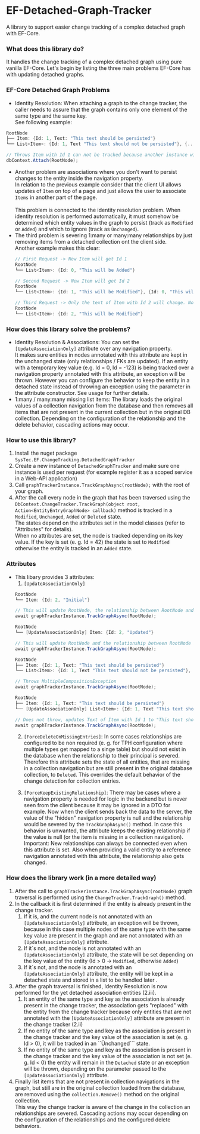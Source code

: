 # EF-Detached-Graph-Tracker
A library to support easier change tracking of a complex detached graph with EF-Core.
### What does this library do?
It handles the change tracking of a complex detached graph using pure vanilla EF-Core.
Let's begin by listing the three main problems EF-Core has with updating detached graphs.

### EF-Core Detached Graph Problems
* Identity Resolution: When attaching a graph to the change tracker, the caller needs to assure that the graph contains only one element of the same type and the same key.<br/>
  See following example:
``` c#
RootNode
├── Item: {Id: 1, Text: "This text should be persisted"}
└── List<Item>: {Id: 1, Text "This text should not be persisted"}, {...}

// Throws Item with Id 1 can not be tracked because another instance with the same key is already tracked...
dbContext.Attach(RootNode);
```
* Another problem are associations where you don't want to persist changes to the entity inside the navigation property.
  <br/>
  In relation to the previous example consider that the client UI allows updates of ```Item``` on top of a page and just allows the user to associate ```Items``` in another part of the page.
  <br/>
  <br/>
  This problem is connected to the identity resolution problem. When identity resolution is performed automatically,
  it must somehow be determined which entity values in the graph to persist (track as ```Modified``` or ```Added```) and which to ignore (track as ```Ùnchanged```).
* The third problem is severing 1:many or many:many relationships by just removing items from a detached collection ont the client side.<br/>
  Another example makes this clear:
  ``` c#
  // First Request -> New Item will get Id 1
  RootNode
  └── List<Item>: {Id: 0, "This will be Added"}

  // Second Request -> New Item will get Id 2
  RootNode
  └── List<Item>: {Id: 1, "This will be Modified"}, {Id: 0, "This will be Added"}

  // Third Request -> Only the text of Item with Id 2 will change. Nothing else. No relationship gets severed.
  RootNode
  └── List<Item>: {Id: 2, "This will be Modified"}
  ```
### How does this library solve the problems?
* Identity Resolution & Associations: You can set the ```[UpdateAssociationOnly]``` attribute over any navigation property. <br/>
  It makes sure entities in nodes annotated with this attribute are kept in the unchanged state (only relationships / FKs are updated).
  If an entity with a temporary key value (e.g. Id = 0, Id = -123) is being tracked over a navigation property annotated with this attribute, an exception will be thrown.
  However you can configure the behavior to keep the entity in a detached state instead of throwing an exception using the parameter in the attribute constructor. See usage for further details.
* 1:many / many:many missing list items: The library loads the original values of a collection navigation from the database and then removes all items that are not present in the current collection but in the original DB collection.
  Depending on the configuration of the relationship and the delete behavior, cascading actions may occur.

### How to use this library?
1. Install the nuget package ```SysTec.EF.ChangeTracking.DetachedGraphTracker```
2. Create a new instance of ```DetachedGraphTracker``` and make sure one instance is used per request (for example register it as a scoped service in a Web-API application)
3. Call ```graphTrackerInstance.TrackGraphAsync(rootNode);``` with the root of your graph.
4. After the call every node in the graph that has been traversed using the ```DbContext.ChangeTracker.TrackGraph(object root,  Action<EntityEntryGraphNode> callback)``` method is tracked in a ```Modified```, ```Unchanged```, ```Added``` or ```Deleted``` state. <br/>
   The states depend on the attributes set in the model classes (refer to "Attributes" for details). <br/>
   When no attributes are set, the node is tracked depending on its key value. If the key is set (e. g. Id = 42) the state is set to ```Modified``` otherwise the entity is tracked in an ```Added``` state.

### Attributes
* This libary provides 3 attributes:
  1. ```[UpdateAssociationOnly]```
   ``` c#
   RootNode
   └── Item: {Id: 2, "Initial"}

   // This will update RootNode, the relationship between RootNode and Item and the text of Item with Id 2.
   await graphTrackerInstance.TrackGraphAsync(RootNode);

   RootNode
   └── [UpdateAssociationOnly] Item: {Id: 2, "Updated"}

   // This will update RootNode and the relationship between RootNode and Item. The text is not being updated.
   await graphTrackerInstance.TrackGraphAsync(RootNode);
   ```
   ``` c#
   RootNode
   ├── Item: {Id: 1, Text: "This text should be persisted"}
   └── List<Item>: {Id: 1, Text "This text should not be persisted"}, {...}
  
   // Throws MultipleCompositionException
   await graphTrackerInstance.TrackGraphAsync(RootNode);

   RootNode
   ├── Item: {Id: 1, Text: "This text should be persisted"}
   └── [UpdateAssociationOnly] List<Item>: {Id: 1, Text "This text should not be persisted"}, {...}
  
   // Does not throw, updates Text of Item with Id 1 to "This text should be persisted" and updates both relationships between Item and RootNode.
   await graphTrackerInstance.TrackGraphAsync(RootNode);
   ```
  2. ```[ForceDeleteOnMissingEntries]```: In some cases relationships are configured to be non required (e. g. for TPH configuration where multiple types get mapped to a singe table) but should not exist in the database when the relationship to their principal is severed. <br/>
     Therefore this attribute sets the state of all entities, that are missing in a collection navigation but are still present in the original database collection, to ```Deleted```. This overrides the default behavior of the change detection for collection entries.
  
  4. ```[ForceKeepExistingRelationship]```: There may be cases where a navigation property is needed for logic in the backend but is never seen from the client because it may be ignored in a DTO for example.
     Now when the client sends back the data to the server, the value of the "hidden" navigation property is null and the relationship would be severed by the ```TrackGraphAsync()``` method.
     In case this behavior is unwanted, the attribute keeps the existing relationship if the value is null (or the item is missing in a collection navigation).
     Important: New relationships can always be connected even when this attribute is set. Also when providing a valid entity to a reference navigation annotated with this attribute, the relationship also gets changed.

### How does the library work (in a more detailed way)
1. After the call to ```graphTrackerInstance.TrackGraphAsync(rootNode)``` graph traversal is performed using the ```ChangeTracker.TrackGraph()``` method.
2. In the callback it is first determined if the entity is already present in the change tracker.
   1. If it is, and the current node is not annotated with an ```[UpdateAssociationOnly]``` attribute, an exception will be thrown, because in this case multiple nodes of the same type with the same key value are present in the graph and are not annotated with an ```[UpdateAssociationOnly]``` attribute.<br/>
   2. If it´s not, and the node is not annotated with an ```[UpdateAssociationOnly]``` attribute, the state will be set depending on the key value of the entity (Id > 0 -> ```Modified```, otherwise ```Added```) <br/>
   3. If it´s not, and the node is annotated with an ```[UpdateAssociationOnly]``` attribute, the entity will be kept in a detached state and stored in a list to be handled later .
3. After the graph traversal is finished, Identity Resolution is now performed for the yet detached association entities (2.iii).
   1. It an entity of the same type and key as the association is already present in the change tracker, the association gets "replaced" with the entity from the change tracker because only entities that are not annotated with the ```[UpdateAssociationOnly]``` attribute are present in the change tracker (2.ii)
   2. If no entity of the same type and key as the association is present in the change tracker and the key value of the association is set (e. g. Id > 0), it will be tracked in an ``Ùnchanged``` state.
   3. If no entity of the same type and key as the association is present in the change tracker and the key value of the association is not set (e. g. Id < 0) the entity will remain in the ```Detached``` state or an exception will be thrown, depending on the parameter passed to the ```[UpdateAssociationOnly]``` attribute.
4. Finally list items that are not present in collection navigations in the graph, but still are in the original collection loaded from the database, are removed using the ```collection.Remove()``` method on the original collection. <br/>
   This way the change tracker is aware of the change in the collection an relationships are severed. Cascading actions may occur depending on the configuration of the relationships and the configured delete behaviors.
